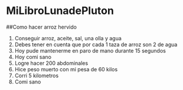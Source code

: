 # MiLibroLunadePluton

##Como hacer arroz hervido

1. Conseguir arroz, aceite, sal, una olla y agua
2. Debes tener en cuenta que por cada 1 taza de arroz son 2 de agua
3. Hoy pude mantenerme en paro de mano durante 15 segundos
4. Hoy comi sano
5. Logre hacer 200 abdominales
6. Hice peso muerto con mi pesa de 60 kilos
7. Corri 5 kilometros
8. Comi sano
